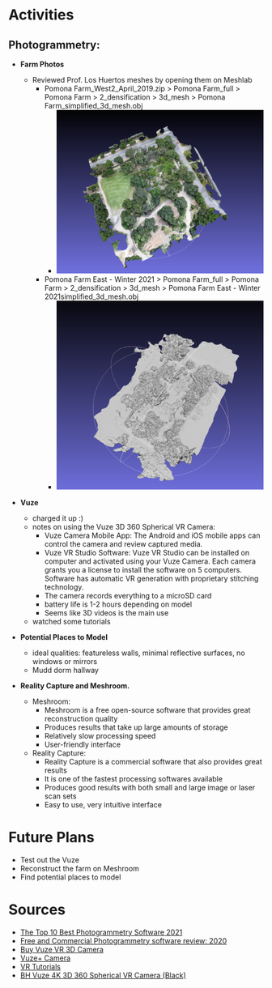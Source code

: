 # Activities

## Photogrammetry:

- **Farm Photos**
  - Reviewed Prof. Los Huertos meshes by opening them on Meshlab
    - Pomona Farm_West2_April_2019.zip > Pomona Farm_full > Pomona Farm > 2_densification > 3d_mesh > Pomona Farm_simplified_3d_mesh.obj
      - <img src="https://github.com/evelynhasama/CSResearch/blob/master/Fall2021-Reports/2021-09-23/West2April2019.png" width=500>
    - Pomona Farm East - Winter 2021 > Pomona Farm_full > Pomona Farm > 2_densification > 3d_mesh > Pomona Farm East - Winter 2021simplified_3d_mesh.obj 
      - <img src="https://github.com/evelynhasama/CSResearch/blob/master/Fall2021-Reports/2021-09-23/Winter2021.png" width=500>
  
- **Vuze**
  - charged it up :)
  - notes on using the Vuze 3D 360 Spherical VR Camera:
    - Vuze Camera Mobile App: The Android and iOS mobile apps can control the camera and review captured media.
    - Vuze VR Studio Software: Vuze VR Studio can be installed on computer and activated using your Vuze Camera. Each camera grants you a license to install the software on 5 computers. Software has automatic VR generation with proprietary stitching technology.
    - The camera records everything to a microSD card
    - battery life is 1-2 hours depending on model
    - Seems like 3D videos is the main use
   - watched some tutorials

- **Potential Places to Model**
  - ideal qualities: featureless walls, minimal reflective surfaces, no windows or mirrors
  - Mudd dorm hallway
    
- **Reality Capture and Meshroom.**
  - Meshroom:
    - Meshroom is a free open-source software that provides great reconstruction quality
    - Produces results that take up large amounts of storage
    - Relatively slow processing speed
    - User-friendly interface
  - Reality Capture:
    - Reality Capture is a commercial software that also provides great results
    - It is one of the fastest processing softwares available
    - Produces good results with both small and large image or laser scan sets
    - Easy to use, very intuitive interface 
   
# Future Plans
  - Test out the Vuze
  - Reconstruct the farm on Meshroom
  - Find potential places to model

# Sources
- [The Top 10 Best Photogrammetry Software 2021](https://www.3dsourced.com/3d-software/best-photogrammetry-software/)
- [Free and Commercial Photogrammetry software review: 2020](https://peterfalkingham.com/2020/07/10/free-and-commercial-photogrammetry-software-review-2020/)
- [Buy Vuze VR 3D Camera](https://store.vuze.camera/buy/vuze-camera/)
- [Vuze+ Camera](https://vuze.camera/camera/vuze-plus-camera)
- [VR Tutorials](https://vuze.camera/support/tutorials)
- [BH Vuze 4K 3D 360 Spherical VR Camera (Black)](https://www.bhphotovideo.com/c/product/1290531-REG/vuze_vuze_1_blk_4k_3d_360_spherical.html/overview)
